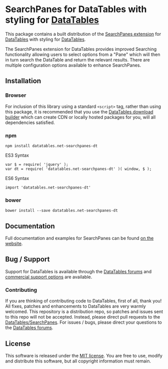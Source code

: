 # SearchPanes for DataTables with styling for [DataTables](https://datatables.net/)

This package contains a built distribution of the [SearchPanes extension](https://datatables.net/extensions/searchpanes) for [DataTables](https://datatables.net/) with styling for [DataTables](https://datatables.net/).

The SearchPanes extension for DataTables provides improved Searching functionality allowing users to select options from a "Pane" which will then in turn search the DataTable and return the relevant results. There are multiple configuration options available to enhance SearchPanes.


## Installation

### Browser

For inclusion of this library using a standard `<script>` tag, rather than using this package, it is recommended that you use the [DataTables download builder](//datatables.net/download) which can create CDN or locally hosted packages for you, will all dependencies satisfied.

### npm

```
npm install datatables.net-searchpanes-dt
```

ES3 Syntax
```
var $ = require( 'jquery' );
var dt = require( 'datatables.net-searchpanes-dt' )( window, $ );
```

ES6 Syntax
```
import 'datatables.net-searchpanes-dt'
```

### bower

```
bower install --save datatables.net-searchpanes-dt
```



## Documentation

Full documentation and examples for SearchPanes can be found [on the website](https://datatables.net/extensions/searchpanes).


## Bug / Support

Support for DataTables is available through the [DataTables forums](//datatables.net/forums) and [commercial support options](//datatables.net/support) are available.


### Contributing

If you are thinking of contributing code to DataTables, first of all, thank you! All fixes, patches and enhancements to DataTables are very warmly welcomed. This repository is a distribution repo, so patches and issues sent to this repo will not be accepted. Instead, please direct pull requests to the [DataTables/SearchPanes](http://github.com/DataTables/SearchPanes). For issues / bugs, please direct your questions to the [DataTables forums](//datatables.net/forums).


## License

This software is released under the [MIT license](//datatables.net/license). You are free to use, modify and distribute this software, but all copyright information must remain.

